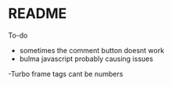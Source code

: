 # README

To-do

- sometimes the comment button doesnt work
- bulma javascript probably causing issues

-Turbo frame tags cant be numbers